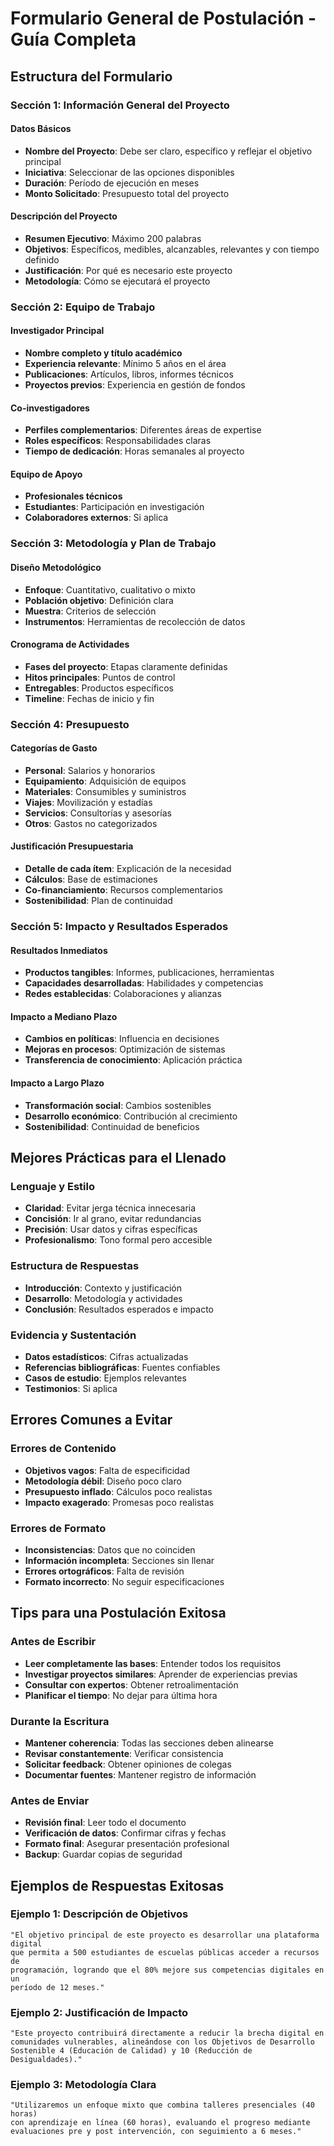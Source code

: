 # Formulario General de Postulación - Guía Completa

## Estructura del Formulario

### **Sección 1: Información General del Proyecto**

#### **Datos Básicos**
- **Nombre del Proyecto**: Debe ser claro, específico y reflejar el objetivo principal
- **Iniciativa**: Seleccionar de las opciones disponibles
- **Duración**: Período de ejecución en meses
- **Monto Solicitado**: Presupuesto total del proyecto

#### **Descripción del Proyecto**
- **Resumen Ejecutivo**: Máximo 200 palabras
- **Objetivos**: Específicos, medibles, alcanzables, relevantes y con tiempo definido
- **Justificación**: Por qué es necesario este proyecto
- **Metodología**: Cómo se ejecutará el proyecto

### **Sección 2: Equipo de Trabajo**

#### **Investigador Principal**
- **Nombre completo y título académico**
- **Experiencia relevante**: Mínimo 5 años en el área
- **Publicaciones**: Artículos, libros, informes técnicos
- **Proyectos previos**: Experiencia en gestión de fondos

#### **Co-investigadores**
- **Perfiles complementarios**: Diferentes áreas de expertise
- **Roles específicos**: Responsabilidades claras
- **Tiempo de dedicación**: Horas semanales al proyecto

#### **Equipo de Apoyo**
- **Profesionales técnicos**
- **Estudiantes**: Participación en investigación
- **Colaboradores externos**: Si aplica

### **Sección 3: Metodología y Plan de Trabajo**

#### **Diseño Metodológico**
- **Enfoque**: Cuantitativo, cualitativo o mixto
- **Población objetivo**: Definición clara
- **Muestra**: Criterios de selección
- **Instrumentos**: Herramientas de recolección de datos

#### **Cronograma de Actividades**
- **Fases del proyecto**: Etapas claramente definidas
- **Hitos principales**: Puntos de control
- **Entregables**: Productos específicos
- **Timeline**: Fechas de inicio y fin

### **Sección 4: Presupuesto**

#### **Categorías de Gasto**
- **Personal**: Salarios y honorarios
- **Equipamiento**: Adquisición de equipos
- **Materiales**: Consumibles y suministros
- **Viajes**: Movilización y estadías
- **Servicios**: Consultorías y asesorías
- **Otros**: Gastos no categorizados

#### **Justificación Presupuestaria**
- **Detalle de cada ítem**: Explicación de la necesidad
- **Cálculos**: Base de estimaciones
- **Co-financiamiento**: Recursos complementarios
- **Sostenibilidad**: Plan de continuidad

### **Sección 5: Impacto y Resultados Esperados**

#### **Resultados Inmediatos**
- **Productos tangibles**: Informes, publicaciones, herramientas
- **Capacidades desarrolladas**: Habilidades y competencias
- **Redes establecidas**: Colaboraciones y alianzas

#### **Impacto a Mediano Plazo**
- **Cambios en políticas**: Influencia en decisiones
- **Mejoras en procesos**: Optimización de sistemas
- **Transferencia de conocimiento**: Aplicación práctica

#### **Impacto a Largo Plazo**
- **Transformación social**: Cambios sostenibles
- **Desarrollo económico**: Contribución al crecimiento
- **Sostenibilidad**: Continuidad de beneficios

## Mejores Prácticas para el Llenado

### **Lenguaje y Estilo**
- **Claridad**: Evitar jerga técnica innecesaria
- **Concisión**: Ir al grano, evitar redundancias
- **Precisión**: Usar datos y cifras específicas
- **Profesionalismo**: Tono formal pero accesible

### **Estructura de Respuestas**
- **Introducción**: Contexto y justificación
- **Desarrollo**: Metodología y actividades
- **Conclusión**: Resultados esperados e impacto

### **Evidencia y Sustentación**
- **Datos estadísticos**: Cifras actualizadas
- **Referencias bibliográficas**: Fuentes confiables
- **Casos de estudio**: Ejemplos relevantes
- **Testimonios**: Si aplica

## Errores Comunes a Evitar

### **Errores de Contenido**
- **Objetivos vagos**: Falta de especificidad
- **Metodología débil**: Diseño poco claro
- **Presupuesto inflado**: Cálculos poco realistas
- **Impacto exagerado**: Promesas poco realistas

### **Errores de Formato**
- **Inconsistencias**: Datos que no coinciden
- **Información incompleta**: Secciones sin llenar
- **Errores ortográficos**: Falta de revisión
- **Formato incorrecto**: No seguir especificaciones

## Tips para una Postulación Exitosa

### **Antes de Escribir**
- **Leer completamente las bases**: Entender todos los requisitos
- **Investigar proyectos similares**: Aprender de experiencias previas
- **Consultar con expertos**: Obtener retroalimentación
- **Planificar el tiempo**: No dejar para última hora

### **Durante la Escritura**
- **Mantener coherencia**: Todas las secciones deben alinearse
- **Revisar constantemente**: Verificar consistencia
- **Solicitar feedback**: Obtener opiniones de colegas
- **Documentar fuentes**: Mantener registro de información

### **Antes de Enviar**
- **Revisión final**: Leer todo el documento
- **Verificación de datos**: Confirmar cifras y fechas
- **Formato final**: Asegurar presentación profesional
- **Backup**: Guardar copias de seguridad

## Ejemplos de Respuestas Exitosas

### **Ejemplo 1: Descripción de Objetivos**
```
"El objetivo principal de este proyecto es desarrollar una plataforma digital 
que permita a 500 estudiantes de escuelas públicas acceder a recursos de 
programación, logrando que el 80% mejore sus competencias digitales en un 
período de 12 meses."
```

### **Ejemplo 2: Justificación de Impacto**
```
"Este proyecto contribuirá directamente a reducir la brecha digital en 
comunidades vulnerables, alineándose con los Objetivos de Desarrollo 
Sostenible 4 (Educación de Calidad) y 10 (Reducción de Desigualdades)."
```

### **Ejemplo 3: Metodología Clara**
```
"Utilizaremos un enfoque mixto que combina talleres presenciales (40 horas) 
con aprendizaje en línea (60 horas), evaluando el progreso mediante 
evaluaciones pre y post intervención, con seguimiento a 6 meses."
``` 